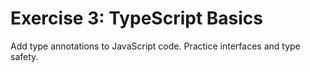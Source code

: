 # Exercise 3: TypeScript Basics
Add type annotations to JavaScript code. Practice interfaces and type safety.
